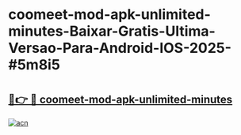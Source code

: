 # coomeet-mod-apk-unlimited-minutes-Baixar-Gratis-Ultima-Versao-Para-Android-IOS-2025-#5m8i5

# <h2><a href="https://ainizakaria.my?title=coomeet-mod-apk-unlimited-minutes&ref=22M">🔗👉 🔴 coomeet-mod-apk-unlimited-minutes</a></h2>

[![acn](https://github.com/user-attachments/assets/0f9c940e-d8b0-45ae-aac7-cd30a18b3e1c)](https://ainizakaria.my?title=coomeet-mod-apk-unlimited-minutes&ref=22M)

